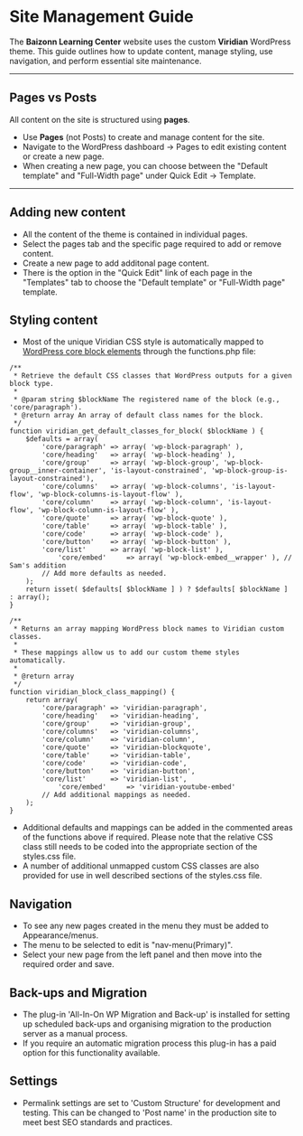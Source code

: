 # Site Management Guide

The **Baizonn Learning Center** website uses the custom **Viridian** WordPress theme. This guide outlines how to update content, manage styling, use navigation, and perform essential site maintenance.

---

## Pages vs Posts

All content on the site is structured using **pages**.

- Use **Pages** (not Posts) to create and manage content for the site.
- Navigate to the WordPress dashboard -> Pages to edit existing content or create a new page.
- When creating a new page, you can choose between the "Default template" and "Full-Width page" under Quick Edit -> Template.

---

## Adding new content
- All the content of the theme is contained in individual pages.
- Select the pages tab and the specific page required to add or remove content.
- Create a new page to add additonal page content.
- There is the option in the "Quick Edit" link of each page in the "Templates" tab to choose the "Default template" or "Full-Width page" template.  

## Styling content
- Most of the unique Viridian CSS style is automatically mapped to [WordPress core block elements](https://developer.wordpress.org/block-editor/reference-guides/core-blocks/#embed) through the functions.php file:
```
/**
 * Retrieve the default CSS classes that WordPress outputs for a given block type.
 *
 * @param string $blockName The registered name of the block (e.g., 'core/paragraph').
 * @return array An array of default class names for the block.
 */
function viridian_get_default_classes_for_block( $blockName ) {
    $defaults = array(
        'core/paragraph' => array( 'wp-block-paragraph' ),
        'core/heading'   => array( 'wp-block-heading' ),
        'core/group'     => array( 'wp-block-group', 'wp-block-group__inner-container', 'is-layout-constrained', 'wp-block-group-is-layout-constrained'),
        'core/columns'   => array( 'wp-block-columns', 'is-layout-flow', 'wp-block-columns-is-layout-flow' ),
        'core/column'    => array( 'wp-block-column', 'is-layout-flow', 'wp-block-column-is-layout-flow' ),
        'core/quote'     => array( 'wp-block-quote' ),
        'core/table'     => array( 'wp-block-table' ),
        'core/code'      => array( 'wp-block-code' ),
        'core/button'    => array( 'wp-block-button' ),
        'core/list'      => array( 'wp-block-list' ),
		    'core/embed'     => array( 'wp-block-embed__wrapper' ), // Sam's addition
        // Add more defaults as needed.
    );
    return isset( $defaults[ $blockName ] ) ? $defaults[ $blockName ] : array();
}

/**
 * Returns an array mapping WordPress block names to Viridian custom classes.
 *
 * These mappings allow us to add our custom theme styles automatically.
 *
 * @return array
 */
function viridian_block_class_mapping() {
    return array(
        'core/paragraph' => 'viridian-paragraph',
        'core/heading'   => 'viridian-heading',
        'core/group'     => 'viridian-group',
        'core/columns'   => 'viridian-columns',
        'core/column'    => 'viridian-column',
        'core/quote'     => 'viridian-blockquote',
        'core/table'     => 'viridian-table',
        'core/code'      => 'viridian-code',
        'core/button'    => 'viridian-button',
        'core/list'      => 'viridian-list',
		    'core/embed'     => 'viridian-youtube-embed'
        // Add additional mappings as needed.
    );
}
```
- Additional defaults and mappings can be added in the commented areas of the functions above if required. Please note that the relative CSS class still needs to be coded into the appropriate section of the styles.css file.
- A number of additional unmapped custom CSS classes are also provided for use in well described sections of the styles.css file.

## Navigation
- To see any new pages created in the menu they must be added to Appearance/menus.
- The menu to be selected to edit is "nav-menu(Primary)".
- Select your new page from the left panel and then move into the required order and save.

## Back-ups and Migration
- The plug-in 'All-In-On WP Migration and Back-up' is installed for setting up scheduled back-ups and organising migration to the production server as a manual process.
- If you require an automatic migration process this plug-in has a paid option for this functionality available.

## Settings
- Permalink settings are set to 'Custom Structure' for development and testing. This can be changed to 'Post name' in the production site to meet best SEO standards and practices.
